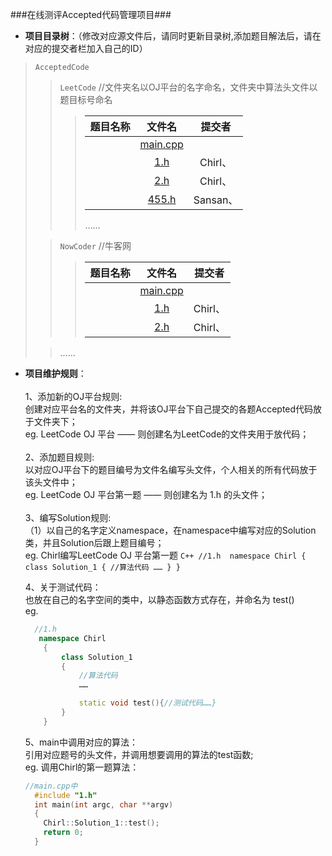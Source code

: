###在线测评Accepted代码管理项目###

* **项目目录树**：（修改对应源文件后，请同时更新目录树,添加题目解法后，请在对应的提交者栏加入自己的ID）
> `AcceptedCode`
>>`LeetCode`		//文件夹名以OJ平台的名字命名，文件夹中算法头文件以题目标号命名
>>> | 题目名称 | 文件名 | 提交者 |
>>> |---|:-------:|:-------:| 	
>>> | |[main.cpp](https://github.com/CheilQuan/AcceptedCode/blob/master/LeetCode/main.cpp)|  |						
>>> | |[1.h](https://github.com/CheilQuan/AcceptedCode/blob/master/LeetCode/1.h)  | Chirl、 |	
>>> | |[2.h](https://github.com/CheilQuan/AcceptedCode/blob/master/LeetCode/2.h)  | Chirl、 |
>>> | |[455.h](https://github.com/vincentwill/AcceptedCode/blob/master/LeetCode/455Sansan.h) | Sansan、 |
>>>  ……
>	
>> `NowCoder`  //牛客网
>>> | 题目名称 | 文件名 | 提交者 |
>>> |---|:-------:|:-------:| 	
>>> | |[main.cpp](https://github.com/CheilQuan/AcceptedCode/blob/master/NowCoder/main.cpp)|  |
>>> | |[1.h]()  | Chirl、 |	
>>> | |[2.h]()  | Chirl、 |				
>
>> ……


* **项目维护规则**：<br>	
	1、添加新的OJ平台规则:<br>
		创建对应平台名的文件夹，并将该OJ平台下自己提交的各题Accepted代码放于文件夹下；<br>
		eg. LeetCode OJ 平台 —— 则创建名为LeetCode的文件夹用于放代码；<br>
	<br>
	2、添加题目规则:<br>
		以对应OJ平台下的题目编号为文件名编写头文件，个人相关的所有代码放于该头文件中；<br>
		eg. LeetCode OJ 平台第一题 —— 则创建名为 1.h 的头文件；<br>
	<br>
	3、编写Solution规则:<br>
        	（1）以自己的名字定义namespace，在namespace中编写对应的Solution类，并且Solution后跟上题目编号；<br>
	 	eg. Chirl编写LeetCode OJ 平台第一题 
	    ``` C++
		//1.h 
	    namespace Chirl
	    {
			class Solution_1
			{
				//算法代码
				……
			}
	    }
		``` 
	 
	4、关于测试代码：<br>
		也放在自己的名字空间的类中，以静态函数方式存在，并命名为 test()<br>
	eg.<br>
	``` C++
	  //1.h
	   namespace Chirl
	    {
			class Solution_1
			{
				//算法代码
				……

				static void test(){//测试代码……}
			}
	    }
	```
	
	5、main中调用对应的算法：<br>
		引用对应题号的头文件，并调用想要调用的算法的test函数;<br>
		eg. 调用Chirl的第一题算法：<br>
	``` C++
	//main.cpp中
	  #include "1.h"
	  int main(int argc, char **argv)
	  {
		Chirl::Solution_1::test();
		return 0;	
	  }	
	```
